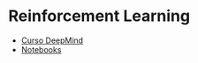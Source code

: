 # Reinforcement Learning

* [Curso DeepMind](https://www.davidsilver.uk/teaching/)
* [Notebooks](http://www.wildml.com/2016/10/learning-reinforcement-learning/)
